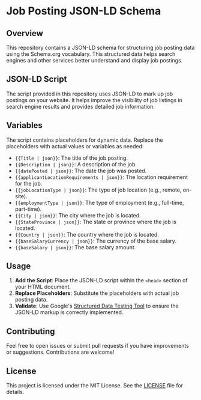 # Job Posting JSON-LD Schema

## Overview

This repository contains a JSON-LD schema for structuring job posting data using the Schema.org vocabulary. This structured data helps search engines and other services better understand and display job postings.

## JSON-LD Script

The script provided in this repository uses JSON-LD to mark up job postings on your website. It helps improve the visibility of job listings in search engine results and provides detailed job information.

## Variables

The script contains placeholders for dynamic data. Replace the placeholders with actual values or variables as needed:

- `{{Title | json}}`: The title of the job posting.
- `{{Description | json}}`: A description of the job.
- `{{datePosted | json}}`: The date the job was posted.
- `{{applicantLocationRequirements | json}}`: The location requirement for the job.
- `{{jobLocationType | json}}`: The type of job location (e.g., remote, on-site).
- `{{employmentType | json}}`: The type of employment (e.g., full-time, part-time).
- `{{City | json}}`: The city where the job is located.
- `{{StateProvince | json}}`: The state or province where the job is located.
- `{{Country | json}}`: The country where the job is located.
- `{{baseSalaryCurrency | json}}`: The currency of the base salary.
- `{{baseSalary | json}}`: The base salary amount.

## Usage

1. **Add the Script**: Place the JSON-LD script within the `<head>` section of your HTML document.
2. **Replace Placeholders**: Substitute the placeholders with actual job posting data.
3. **Validate**: Use Google's [Structured Data Testing Tool](https://search.google.com/structured-data/testing-tool) to ensure the JSON-LD markup is correctly implemented.

## Contributing

Feel free to open issues or submit pull requests if you have improvements or suggestions. Contributions are welcome!

## License

This project is licensed under the MIT License. See the [LICENSE](LICENSE) file for details.
